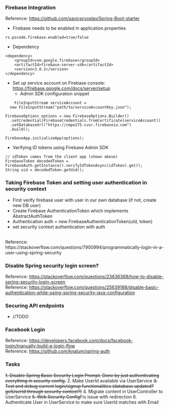 ### Firebase Integration
Reference: https://github.com/savicprvoslav/Spring-Boot-starter
<br>
* Firebase needs to be enabled in application.properties
```
rs.pscode.firebase.enabled=true/false
```
* Dependency
```
<dependency>
	<groupId>com.google.firebase</groupId>
	<artifactId>firebase-server-sdk</artifactId>
	<version>3.0.1</version>
</dependency>
```
* Set up service account on Firebase console: https://firebase.google.com/docs/server/setup
    * Admin SDK configuration snippet
```
    FileInputStream serviceAccount =
  new FileInputStream("path/to/serviceAccountKey.json");

FirebaseOptions options = new FirebaseOptions.Builder()
  .setCredential(FirebaseCredentials.fromCertificate(serviceAccount))
  .setDatabaseUrl("https://cmpe275-cusr.firebaseio.com")
  .build();

FirebaseApp.initializeApp(options);
```
* Verifying ID tokens using Firebase Admin SDK
```
// idToken comes from the client app (shown above)
FirebaseToken decodedToken = FirebaseAuth.getInstance().verifyIdTokenAsync(idToken).get();
String uid = decodedToken.getUid();
```

### Taking Firebase Token and setting user authentication in security context
* First verify firebase user with user in our own database (if not, create new DB user)
* Create Firebase AuthenticationToken which implements AbstractAuthToken
* Authentication auth = new FirebaseAuthenticationToken(uId, token)
* set security context authentication with auth
<br>
Reference: https://stackoverflow.com/questions/7900994/programmatically-login-in-a-user-using-spring-security

### Disable Spring security login screen?
Reference: https://stackoverflow.com/questions/23636368/how-to-disable-spring-security-login-screen
<br>
Reference: https://stackoverflow.com/questions/25639188/disable-basic-authentication-while-using-spring-security-java-configuration

### Securing API endpoints
* //TODO

### Facebook Login
Reference: https://developers.facebook.com/docs/facebook-login/manually-build-a-login-flow
<br>
Reference: https://github.com/knalum/spring-auth

### Tasks
~~1. Disable Spring Basic Security Login Prompt. Done by just authenticating everything in security config.~~
2. Make UserId available via UserService
~~3. Test and debug current login/signup functionalities (database updated? getUserId through security context?)~~
4. Migrate content in UserController to UserService
~~5. Web Security Config~~Fix issue with redirection
6. Authenticate User in UserService to make sure UserId matches with Email
<br>